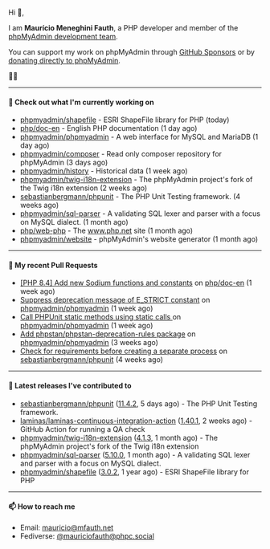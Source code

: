 Hi 👋,

I am **Maurício Meneghini Fauth**, a PHP developer and member of the [phpMyAdmin development team](https://www.phpmyadmin.net/team/?ref=github).

You can support my work on phpMyAdmin through [GitHub Sponsors](https://github.com/sponsors/MauricioFauth)
or by [donating directly to phpMyAdmin](https://www.phpmyadmin.net/donate/?ref=github).

🐘⛵

---

#### 👷 Check out what I'm currently working on

- [phpmyadmin/shapefile](https://github.com/phpmyadmin/shapefile) - ESRI ShapeFile library for PHP (today)
- [php/doc-en](https://github.com/php/doc-en) - English PHP documentation (1 day ago)
- [phpmyadmin/phpmyadmin](https://github.com/phpmyadmin/phpmyadmin) - A web interface for MySQL and MariaDB (1 day ago)
- [phpmyadmin/composer](https://github.com/phpmyadmin/composer) - Read only composer repository for phpMyAdmin (3 days ago)
- [phpmyadmin/history](https://github.com/phpmyadmin/history) - Historical data (1 week ago)
- [phpmyadmin/twig-i18n-extension](https://github.com/phpmyadmin/twig-i18n-extension) - The phpMyAdmin project&#39;s fork of the Twig i18n extension (2 weeks ago)
- [sebastianbergmann/phpunit](https://github.com/sebastianbergmann/phpunit) - The PHP Unit Testing framework. (4 weeks ago)
- [phpmyadmin/sql-parser](https://github.com/phpmyadmin/sql-parser) - A validating SQL lexer and parser with a focus on MySQL dialect. (1 month ago)
- [php/web-php](https://github.com/php/web-php) - The www.php.net site (1 month ago)
- [phpmyadmin/website](https://github.com/phpmyadmin/website) - phpMyAdmin&#39;s website generator (1 month ago)

---

#### 🔨 My recent Pull Requests

- [[PHP 8.4] Add new Sodium functions and constants](https://github.com/php/doc-en/pull/3878) on [php/doc-en](https://github.com/php/doc-en) (1 week ago)
- [Suppress deprecation message of E_STRICT constant](https://github.com/phpmyadmin/phpmyadmin/pull/19321) on [phpmyadmin/phpmyadmin](https://github.com/phpmyadmin/phpmyadmin) (1 week ago)
- [Call PHPUnit static methods using static calls ](https://github.com/phpmyadmin/phpmyadmin/pull/19317) on [phpmyadmin/phpmyadmin](https://github.com/phpmyadmin/phpmyadmin) (1 week ago)
- [Add phpstan/phpstan-deprecation-rules package](https://github.com/phpmyadmin/phpmyadmin/pull/19310) on [phpmyadmin/phpmyadmin](https://github.com/phpmyadmin/phpmyadmin) (3 weeks ago)
- [Check for requirements before creating a separate process](https://github.com/sebastianbergmann/phpunit/pull/5969) on [sebastianbergmann/phpunit](https://github.com/sebastianbergmann/phpunit) (4 weeks ago)

---

#### 🔭 Latest releases I've contributed to

- [sebastianbergmann/phpunit](https://github.com/sebastianbergmann/phpunit) ([11.4.2](https://github.com/sebastianbergmann/phpunit/releases/tag/11.4.2), 5 days ago) - The PHP Unit Testing framework.
- [laminas/laminas-continuous-integration-action](https://github.com/laminas/laminas-continuous-integration-action) ([1.40.1](https://github.com/laminas/laminas-continuous-integration-action/releases/tag/1.40.1), 2 weeks ago) - GitHub Action for running a QA check
- [phpmyadmin/twig-i18n-extension](https://github.com/phpmyadmin/twig-i18n-extension) ([4.1.3](https://github.com/phpmyadmin/twig-i18n-extension/releases/tag/4.1.3), 1 month ago) - The phpMyAdmin project&#39;s fork of the Twig i18n extension
- [phpmyadmin/sql-parser](https://github.com/phpmyadmin/sql-parser) ([5.10.0](https://github.com/phpmyadmin/sql-parser/releases/tag/5.10.0), 1 month ago) - A validating SQL lexer and parser with a focus on MySQL dialect.
- [phpmyadmin/shapefile](https://github.com/phpmyadmin/shapefile) ([3.0.2](https://github.com/phpmyadmin/shapefile/releases/tag/3.0.2), 1 year ago) - ESRI ShapeFile library for PHP

---

#### 📫 How to reach me

- Email: [mauricio@mfauth.net](mailto://mauricio@mfauth.net)
- Fediverse: [@mauriciofauth@phpc.social](https://phpc.social/@mauriciofauth)
